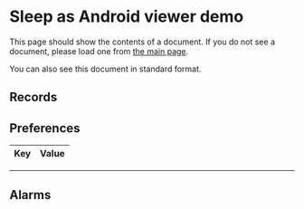 # Sleep as Android viewer demo

This page should show the contents of a document.  If you do not see a document, please load one from [the main page](../../).

You can also see <a id="diary-standard-link">this document in standard format</a>.

## Records

<template class="diary-element" name="records"><div>

### Timing
<dl>
<dt>ID</dt>
<dd class="diary-element" name="Id"></dd>
<dt>Timezone</dt>
<dd class="diary-element" name="Tz"></dd>
<dt>Sleep time</dt>
<dd>
<span class="diary-element" name="From"><span class="diary-element" name="string"></span>
-
<span class="diary-element diary-date" name="start"></span>
</dd>
<dt>Wake time</dt>
<dd>
<span class="diary-element" name="To"><span class="diary-element" name="string"></span>
-
<span class="diary-element diary-date" name="end"></span>
</dd>
<dt>Next scheduled sleep tracking terminating alarm</dt>
<dd>
<span class="diary-element" name="Sched"><span class="diary-element" name="string"></span>
-
<span class="diary-element diary-date" name="alarm"></span>
</dd>
<dt>Hours between sleep and wake times</dt>
<dd class="diary-element" name="Hours"></dd>
</dl>

### Description
<dl>
<dt>Rating</dt>
<dd class="diary-element" name="Rating"></dd>
<dt>Comments</dt>
<dd class="diary-element" name="Comment-without"></dd>
<dt>Tags</dt>
<dd class="diary-element" name="Comment-tags"></dd>
<dt>Number of seconds where snoring was detected</dt>
<dd class="diary-element" name="Snore"></dd>
<dt>Average noise level during the night</dt>
<dd class="diary-element" name="Noise"></dd>
<dt>Total sleep cycles</dt>
<dd class="diary-element" name="Cycles"></dd>
<dt>Percentage of time spent in deep sleep</dt>
<dd class="diary-element" name="DeepSleep"></dd>
</dl>

### Other
<dl>
<dt>Amount of time spent awake</dt>
<dd class="diary-element" name="LenAdjust"></dd>
<dt>Geolocation</dt>
<dd class="diary-element" name="Geo"></dd>
</dl>

<div style="float:left;margin-right:1em">
<h4 style="text-align:center">Measurements</h4>
<table>
<thead>
<tr>
<th>Time</th>
<th>Activity</th>
<th>Noise</th>
</tr>
</thead>
<tbody>
<template class="diary-element" name="times">
<tr>
<td><span class="diary-element" name="hours"></span>:<span class="diary-element" name="minutes"></span></td>
<td class="diary-element" name="actigraphy"></td>
<td class="diary-element" name="noise"></td>
</tr>
</template>
</tbody>
</table>
</div>

<div style="float:left">
<h4 style="text-align:center">Events</h4>
<table>
<thead>
<tr>
<th>Time</th>
<th>Label</th>
<th>Value</th>
</tr>
</thead>
<tbody>
<template class="diary-element" name="events">
<tr>
<td class="diary-element" name="timestamp"></td>
<td class="diary-element" name="label"></td>
<td class="diary-element" name="value"></td>
</tr>
</template>
</tbody>
</table>
</div>

<hr style="clear:both">

</div></template>

## Preferences

<table class="diary-element diary-is-list" name="prefs">
<thead>
<tr>
<th>Key</th>
<th>Value</th>
</tr>
</thead>
<tbody>
<template class="diary-list">
<tr>
<td class="diary-key"></td>
<td class="diary-value"></td>
</tr>
</template>
</tbody>
</table>

<hr>

## Alarms

<pre class="diary-element diary-json" name="alarms"></pre>

<script src="../../sleep-diary-formats.js"></script>
<script src="../demo.js"></script>
